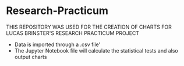 # Research-Practicum
THIS REPOSITORY WAS USED FOR THE CREATION OF CHARTS FOR LUCAS BRINSTER'S RESEARCH PRACTICUM PROJECT
- Data is imported through a .csv file'
- The Jupyter Notebook file will calculate the statistical tests and also output charts
